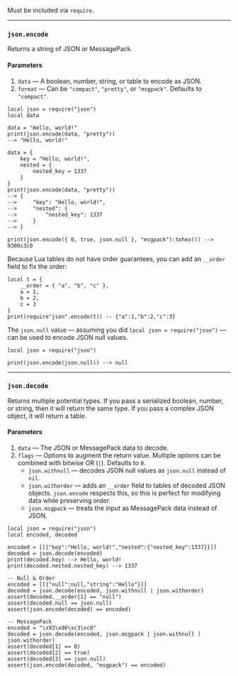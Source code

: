Must be included via `require`.

---
### `json.encode`
Returns a string of JSON or MessagePack.
#### Parameters
1. `data` — A boolean, number, string, or table to encode as JSON.
2. `format` — Can be `"compact"`, `"pretty"`, or `"msgpack"`. Defaults to `"compact"`.
```pluto
local json = require("json")
local data

data = "Hello, world!"
print(json.encode(data, "pretty"))
--> "Hello, world!"

data = {
    key = "Hello, world!",
    nested = {
        nested_key = 1337
    }
}
print(json.encode(data, "pretty"))
--> {
-->     "key": "Hello, world!",
-->     "nested": {
-->         "nested_key": 1337
-->     }
--> }

print(json.encode({ 0, true, json.null }, "msgpack"):tohex()) --> 9300c3c0
```

Because Lua tables do not have order guarantees, you can add an `__order` field to fix the order:
```pluto
local t = {
    __order = { "a", "b", "c" },
    a = 1,
    b = 2,
    c = 3
}
print(require"json".encode(t)) -- {"a":1,"b":2,"c":3}
```

The `json.null` value — assuming you did `local json = require("json")` — can be used to encode JSON null values.
```pluto
local json = require("json")

print(json.encode(json.null)) --> null
```

---
### `json.decode`
Returns multiple potential types. If you pass a serialized boolean, number, or string, then it will return the same type. If you pass a complex JSON object, it will return a table.
#### Parameters
1. `data` — The JSON or MessagePack data to decode.
2. `flags` — Options to augment the return value. Multiple options can be combined with bitwise OR (`|`). Defaults to `0`.
    - `json.withnull` — decodes JSON null values as `json.null` instead of `nil`.
    - `json.withorder` — adds an `__order` field to tables of decoded JSON objects. `json.encode` respects this, so this is perfect for modifying data while preserving order.
    - `json.msgpack` — treats the input as MessagePack data instead of JSON.
```pluto
local json = require("json")
local encoded, decoded

encoded = [[{"key":"Hello, world!","nested":{"nested_key":1337}}]]
decoded = json.decode(encoded)
print(decoded.key) --> Hello, world!
print(decoded.nested.nested_key) --> 1337

-- Null & Order
encoded = [[{"null":null,"string":"Hello"}]]
decoded = json.decode(encoded, json.withnull | json.withorder)
assert(decoded.__order[1] == "null")
assert(decoded.null == json.null)
assert(json.encode(decoded) == encoded)

-- MessagePack
encoded = "\x93\x00\xc3\xc0"
decoded = json.decode(encoded, json.msgpack | json.withnull | json.withorder)
assert(decoded[1] == 0)
assert(decoded[2] == true)
assert(decoded[3] == json.null)
assert(json.encode(decoded, "msgpack") == encoded)
```
